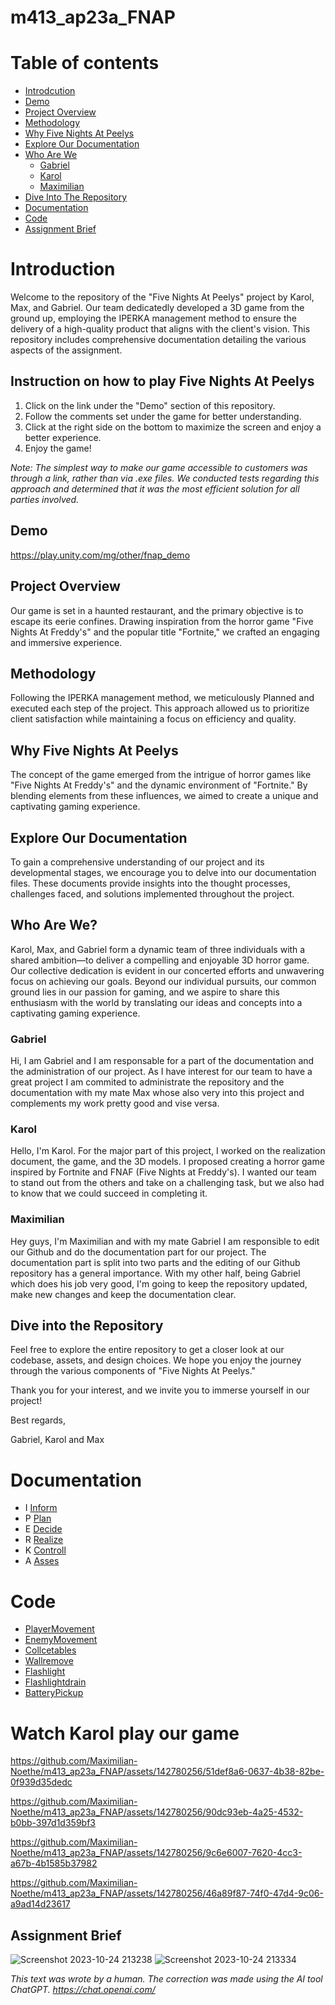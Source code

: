 # m413_ap23a_FNAP

# Table of contents

* [Introdcution](#introduction)
* [Demo](#demo)
* [Project Overview](#project-overview)
* [Methodology](#methodology)
* [Why Five Nights At Peelys](#why-five-nights-at-peelys)
* [Explore Our Documentation](#explore-our-documentation)
* [Who Are We](#who-are-we)
  * [Gabriel](#gabriel)
  * [Karol](#karol)
  * [Maximilian](#maximilian)
* [Dive Into The Repository](#dive-into-the-repository)
* [Documentation](#documentation)
* [Code](#code)
* [Assignment Brief](#assignment-brief)

# Introduction
Welcome to the repository of the "Five Nights At Peelys" project by Karol, Max, and Gabriel. Our team dedicatedly developed a 3D game from the ground up, employing the IPERKA management method to ensure the delivery of a high-quality product that aligns with the client's vision. This repository includes comprehensive documentation detailing the various aspects of the assignment.

## Instruction on how to play Five Nights At Peelys

1. Click on the link under the "Demo" section of this repository.
2. Follow the comments set under the game for better understanding.
3. Click at the right side on the bottom to maximize the screen and enjoy a better experience.
4. Enjoy the game!

*Note: The simplest way to make our game accessible to customers was through a link, rather than via .exe files. We conducted tests regarding this approach and determined that it was the most efficient solution for all parties involved.*

## Demo
https://play.unity.com/mg/other/fnap_demo

## Project Overview
Our game is set in a haunted restaurant, and the primary objective is to escape its eerie confines. Drawing inspiration from the horror game "Five Nights At Freddy's" and the popular title "Fortnite," we crafted an engaging and immersive experience.

## Methodology
Following the IPERKA management method, we meticulously Planned and executed each step of the project. This approach allowed us to prioritize client satisfaction while maintaining a focus on efficiency and quality.

## Why Five Nights At Peelys
The concept of the game emerged from the intrigue of horror games like "Five Nights At Freddy's" and the dynamic environment of "Fortnite." By blending elements from these influences, we aimed to create a unique and captivating gaming experience.

## Explore Our Documentation
To gain a comprehensive understanding of our project and its developmental stages, we encourage you to delve into our documentation files. These documents provide insights into the thought processes, challenges faced, and solutions implemented throughout the project.


## Who Are We?
Karol, Max, and Gabriel form a dynamic team of three individuals with a shared ambition—to deliver a compelling and enjoyable 3D horror game. Our collective dedication is evident in our concerted efforts and unwavering focus on achieving our goals. Beyond our individual pursuits, our common ground lies in our passion for gaming, and we aspire to share this enthusiasm with the world by translating our ideas and concepts into a captivating gaming experience.

### Gabriel
Hi, I am Gabriel and I am responsable for a part of the documentation and the administration of our project. As I have interest for our team to have a great project I am commited to administrate the repository and the documentation with my mate Max whose also very into this project and complements my work pretty good and vise versa.

### Karol
Hello, I'm Karol. For the major part of this project, I worked on the realization document, the game, and the 3D models. I proposed creating a horror game inspired by Fortnite and FNAF (Five Nights at Freddy's). I wanted our team to stand out from the others and take on a challenging task, but we also had to know that we could succeed in completing it.

### Maximilian
Hey guys, I'm Maximilian and with my mate Gabriel I am responsible to edit our Github and do the documentation part for our project. The documentation part is split into two parts and the editing of our Github repository has a general importance. With my other half, being Gabriel which does his job very good, I'm going to keep the repository updated, make new changes and keep the documentation clear.

## Dive into the Repository
Feel free to explore the entire repository to get a closer look at our codebase, assets, and design choices. We hope you enjoy the journey through the various components of "Five Nights At Peelys."

Thank you for your interest, and we invite you to immerse yourself in our project!

Best regards,

Gabriel, Karol and Max


# Documentation
* I [Inform]
* P [Plan]
* E [Decide]
* R [Realize] 
* K [Controll]
* A [Asses]
  
# Code
* [PlayerMovement]
* [EnemyMovement]
* [Collcetables]
* [Wallremove]
* [Flashlight]
* [Flashlightdrain]
* [BatteryPickup]


# Watch Karol play our game

https://github.com/Maximilian-Noethe/m413_ap23a_FNAP/assets/142780256/51def8a6-0637-4b38-82be-0f939d35dedc

https://github.com/Maximilian-Noethe/m413_ap23a_FNAP/assets/142780256/90dc93eb-4a25-4532-b0bb-397d1d359bf3

https://github.com/Maximilian-Noethe/m413_ap23a_FNAP/assets/142780256/9c6e6007-7620-4cc3-a67b-4b1585b37982

https://github.com/Maximilian-Noethe/m413_ap23a_FNAP/assets/142780256/46a89f87-74f0-47d4-9c06-a9ad14d23617












[Inform]: https://github.com/Maximilian-Noethe/m413_ap23a_FNAP/tree/main/01_documentation/i-nform/inform.md
[Plan]: https://github.com/Maximilian-Noethe/m413_ap23a_FNAP/tree/main/01_documentation/p-lan/plan.md
[Decide]: https://github.com/Maximilian-Noethe/m413_ap23a_FNAP/tree/main/01_documentation/e-decide/decision.md
[Realize]: https://github.com/Maximilian-Noethe/m413_ap23a_FNAP/tree/main/01_documentation/r-ealise/realization.md
[Controll]: https://github.com/Maximilian-Noethe/m413_ap23a_FNAP/tree/main/01_documentation/k-controll/Controlling.md
[Asses]: https://github.com/Maximilian-Noethe/m413_ap23a_FNAP/blob/main/01_documentation/a-sses/asses.md

## Assignment Brief

![Screenshot 2023-10-24 213238](https://github.com/Maximilian-Noethe/m413_ap23a_FNAP/assets/142780256/b6916174-d9b7-496e-9c46-81e19ae87a64)
![Screenshot 2023-10-24 213334](https://github.com/Maximilian-Noethe/m413_ap23a_FNAP/assets/142780256/2570f278-4416-4356-8db5-4409ddd02848)




[PlayerMovement]: https://github.com/Maximilian-Noethe/m413_ap23a_FNAP/blob/main/Code/PlayerMovement.cs
[EnemyMovement]: https://github.com/Maximilian-Noethe/m413_ap23a_FNAP/blob/main/Code/EnemyMovement.cs
[Collcetables]: https://github.com/Maximilian-Noethe/m413_ap23a_FNAP/blob/main/Code/Collectables.cs
[Mask]: https://github.com/Maximilian-Noethe/m413_ap23a_FNAP/blob/main/Code/Mask.cs
[Wallremove]: https://github.com/Maximilian-Noethe/m413_ap23a_FNAP/blob/main/Code/Wallremove.cs
[Flashlight]: https://github.com/Maximilian-Noethe/m413_ap23a_FNAP/blob/main/Code/Flashlight.cs
[Flashlightdrain]: https://github.com/Maximilian-Noethe/m413_ap23a_FNAP/blob/main/Code/Flashlightdrain.cs
[BatteryPickup]: https://github.com/Maximilian-Noethe/m413_ap23a_FNAP/blob/main/Code/BatteryPickup.cs

*This text was wrote by a human. The correction was made using the AI tool ChatGPT. https://chat.openai.com/*


